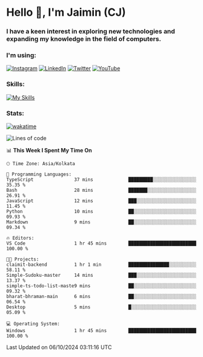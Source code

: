 <h1>Hello 👋, I'm Jaimin (CJ)</h1>
<h3>I have a keen interest in exploring new technologies and expanding my knowledge in the field of computers.</h3>

<h3 align="left"> I'm using: </h3>

[![Instagram](https://img.shields.io/badge/Instagram-%23E4405F.svg?style=for-the-badge&logo=Instagram&logoColor=white)](https://instagram.com/jaimin_chovatia) [![LinkedIn](https://img.shields.io/badge/linkedin-%230077B5.svg?style=for-the-badge&logo=linkedin&logoColor=white)](https://www.linkedin.com/in/jaimin-chovatia-691b8b29a) [![Twitter](https://img.shields.io/badge/Twitter-%231DA1F2.svg?style=for-the-badge&logo=Twitter&logoColor=white)](https://twitter.com/jaimin_chovatia) [![YouTube](https://img.shields.io/badge/YouTube-%23FF0000.svg?style=for-the-badge&logo=YouTube&logoColor=white)](https://youtube.com/@cjcreations5172) 

**<h3 align="left">Skills:</h3>**

[![My Skills](https://skillicons.dev/icons?i=ts,js,java,py,react,nextjs,nodejs,postgres,mongodb,git)](https://skillicons.dev)

<!---
 **<h3 align="left">🏆 Achievements:</h3>**
 [![An image of @jaimin25's Holopin badges, which is a link to view their full Holopin profile](https://holopin.me/jaimin25)](https://holopin.io/@jaimin25)
-->

**<h3 align="left">Stats:</h3>**

[![wakatime](https://wakatime.com/badge/user/b2a7cf30-099b-4a62-be11-c3b7dc700323.svg)](https://wakatime.com/@b2a7cf30-099b-4a62-be11-c3b7dc700323)

<!--START_SECTION:waka-->
![Lines of code](https://img.shields.io/badge/From%20Hello%20World%20I%27ve%20Written-994.0%20thousand%20lines%20of%20code-blue)

📊 **This Week I Spent My Time On** 

```text
🕑︎ Time Zone: Asia/Kolkata

💬 Programming Languages: 
TypeScript               37 mins             █████████░░░░░░░░░░░░░░░░   35.35 % 
Bash                     28 mins             ███████░░░░░░░░░░░░░░░░░░   26.91 % 
JavaScript               12 mins             ███░░░░░░░░░░░░░░░░░░░░░░   11.45 % 
Python                   10 mins             ██░░░░░░░░░░░░░░░░░░░░░░░   09.93 % 
Markdown                 9 mins              ██░░░░░░░░░░░░░░░░░░░░░░░   09.34 % 

🔥 Editors: 
VS Code                  1 hr 45 mins        █████████████████████████   100.00 % 

🐱‍💻 Projects: 
claimit-backend          1 hr 1 min          ███████████████░░░░░░░░░░   58.11 % 
Simple-Sudoku-master     14 mins             ███░░░░░░░░░░░░░░░░░░░░░░   13.37 % 
simple-ts-todo-list-maste9 mins              ██░░░░░░░░░░░░░░░░░░░░░░░   09.32 % 
bharat-bhraman-main      6 mins              ██░░░░░░░░░░░░░░░░░░░░░░░   06.54 % 
Desktop                  5 mins              █░░░░░░░░░░░░░░░░░░░░░░░░   05.09 % 

💻 Operating System: 
Windows                  1 hr 45 mins        █████████████████████████   100.00 % 
```


 Last Updated on 06/10/2024 03:11:16 UTC
<!--END_SECTION:waka-->
